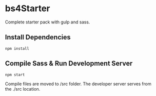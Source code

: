 # bs4Starter

Complete starter pack with gulp and sass.<br>

<h2>Install Dependencies</h2>

<div><code>npm install</code></div>

<h2>Compile Sass &amp; Run Development Server</h2>

<code>npm start</code>

Compile files are moved to /src folder.
The developer server serves from the ./src location.
